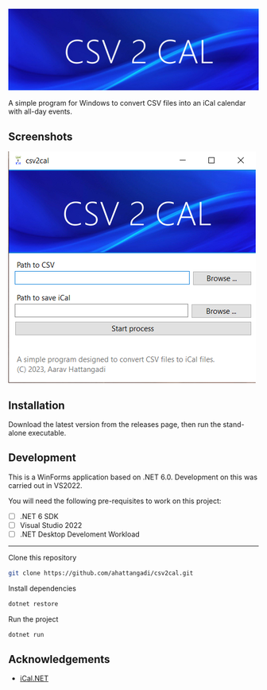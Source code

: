 ![CSV 2 CAL - banner image](img/BannerImage.png)


A simple program for Windows to convert CSV files into an iCal calendar with all-day events.


## Screenshots

![Screeenshot of the main application](img\scr1.png)

## Installation

Download the latest version from the releases page, then run the stand-alone executable.
    
## Development
This is a WinForms application based on .NET 6.0. Development on this was carried out in VS2022.

You will need the following pre-requisites to work on this project:
- [ ] .NET 6 SDK
- [ ] Visual Studio 2022
- [ ] .NET Desktop Develoment Workload

---

Clone this repository
```bash
git clone https://github.com/ahattangadi/csv2cal.git
```

Install dependencies
```bash
dotnet restore
```

Run the project
```bash
dotnet run
```


## Acknowledgements

 - [iCal.NET](https://github.com/rianjs/ical.net)

